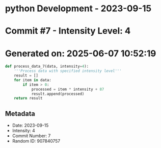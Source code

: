 ﻿# python Development - 2023-09-15
# Commit #7 - Intensity Level: 4
# Generated on: 2025-06-07 10:52:19
```python
def process_data_7(data, intensity=4):
    '''Process data with specified intensity level'''
    result = []
    for item in data:
        if item > 0:
            processed = item * intensity + 87
            result.append(processed)
    return result
```
## Metadata
- Date: 2023-09-15
- Intensity: 4
- Commit Number: 7
- Random ID: 907840757
